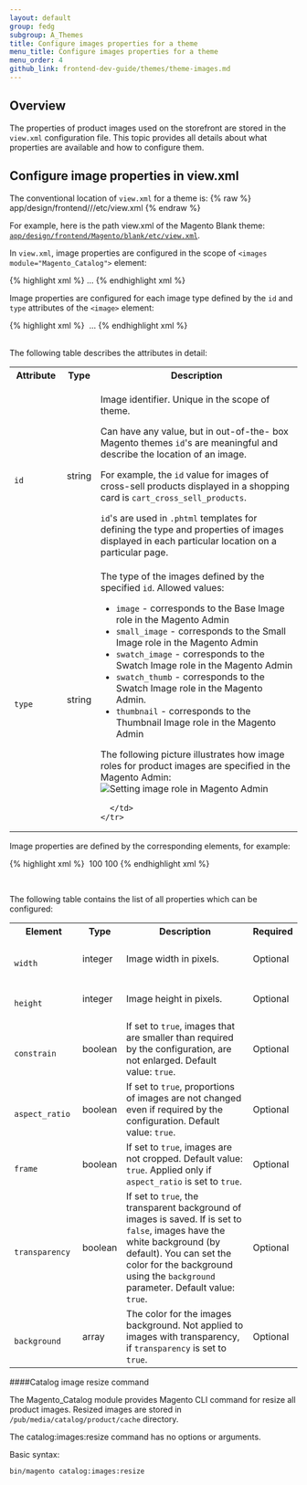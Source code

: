 ```yaml
---
layout: default
group: fedg
subgroup: A_Themes
title: Configure images properties for a theme
menu_title: Configure images properties for a theme
menu_order: 4
github_link: frontend-dev-guide/themes/theme-images.md
---
```


## Overview ##

The properties of product images used on the storefront are stored in the `view.xml` configuration file. This topic provides all details about what properties are available and how to configure them.

<h2 id="view_xml_structure">Configure image properties in view.xml</h2>

The conventional location of `view.xml` for a theme is:
{% raw %}
	app/design/frontend/<Vendor>/<theme>/etc/view.xml
{% endraw %}

For example, here is the path view.xml of the Magento Blank theme: <a href="{{site.mage2000url}}app/design/frontend/Magento/blank/etc/view.xml" target="_blank"><code>app/design/frontend/Magento/blank/etc/view.xml</code></a>.

In `view.xml`, image properties are configured in the scope of `<images module="Magento_Catalog">` element:

{% highlight xml %}
<images module="Magento_Catalog">
...
<images/>
{% endhighlight xml %}

Image properties are configured for each image type defined by the `id` and `type` attributes of the `<image>` element:

{% highlight xml %}
<images module="Magento_Catalog">
	<image id="unique_image_id" type="image_type">
	...
	</image>
<images/>
{% endhighlight xml %}

<br>
The following table describes the attributes in detail:
<table>
  <tbody>
    <tr>
      <th>Attribute</th>
      <th>Type</th>
      <th>Description</th>
    </tr>
    <tr>
      <td>
        <code>
          id
        </code>
      </td>
      <td>
        string
      </td>
      <td>
        <p>Image identifier. Unique in the scope of theme.</p> <p>
Can have any value, but in out-of-the- box Magento themes <code>id</code>'s are meaningful and describe the location of an image.</p><p> For example, the <code>id</code> value for images of cross-sell products displayed in a shopping card is <code>cart_cross_sell_products</code>.</p> <p><code>id</code>'s are used in <code>.phtml</code> templates for defining the type and properties of images displayed in each particular location on a particular page.</p>
      </td>
    </tr>
    <tr>
      <td>
        <code>
          type
        </code>
      </td>
      <td>
        string
      </td>
      <td>
        The type of the images defined by the specified <code>id</code>. Allowed values:
<ul>
<li><code>image</code> - corresponds to the Base Image role in the Magento Admin</li>
<li><code>small_image</code> - corresponds to the Small Image role in the Magento Admin</li>
<li><code>swatch_image</code> - corresponds to the Swatch Image role in the Magento Admin</li>
<li><code>swatch_thumb</code> - corresponds to the Swatch Image role in the Magento Admin. </li>
<li><code>thumbnail</code> - corresponds to the Thumbnail Image role in the Magento Admin</li>
</ul>

The following picture illustrates how image roles for product images are specified in the Magento Admin:
<img src="{{site.baseurl}}common/images/fdg_theme_bck.png" alt="Setting image role in Magento Admin">

      </td>
    </tr>
</tbody>
</table>

Image properties are defined by the corresponding elements, for example:

{% highlight xml %}
<images module="Magento_Catalog">
    <image id="unique_image_id" type="image">
        <width>100</width> <!-- Image width in px --> 
        <height>100</height> <!-- Image height in px -->
    </image>
</images>
{% endhighlight xml %}

<br>

The following table contains the list of all properties which can be configured:
<table>
  <tbody>
    <tr>
      <th>Element</th>
      <th>Type</th>
      <th>Description</th>
      <th>Required</th>
    </tr>
    <tr>
      <td>
        <code>
          width
        </code>
      </td>
      <td>
integer
      </td>
      <td>
 Image width in pixels.
      </td>
      <td>
        Optional
      </td>
    </tr>
    <tr>
      <td>
        <code>
          height
        </code>
      </td>
      <td>
integer
      </td>
      <td>
 Image height in pixels.
      </td>
      <td>
        Optional
      </td>
    </tr>
    <tr>
      <td>
        <code>
          constrain
        </code>
      </td>
      <td>
boolean
      </td>
      <td>
If set to <code>true</code>, images that are smaller than required by the configuration, are not enlarged. Default value: <code>true</code>.
      </td>
      <td>
        Optional
      </td>
    </tr>
    <tr>
      <td>
        <code>
          aspect_ratio
        </code>
      </td>
      <td>
boolean
      </td>
      <td>
If set to <code>true</code>, proportions of images are not changed even if required by the configuration. Default value: <code>true</code>.
      </td>
      <td>
        Optional
      </td>
    </tr>
    <tr>
      <td>
        <code>
          frame
        </code>
      </td>
      <td>
boolean
      </td>
      <td>
If set to <code>true</code>, images are not cropped. Default value: <code>true</code>. Applied only if <code>aspect_ratio</code> is set to <code>true</code>.
      </td>
      <td>
        Optional
      </td>
    </tr>
    <tr>
      <td>
        <code>
          transparency
        </code>
      </td>
      <td>
boolean
      </td>
      <td>
If set to <code>true</code>, the transparent background of images is saved. If is set to <code>false</code>, images have the white background (by default). You can set the color for the background using the <code>background</code> parameter. Default value: <code>true</code>.
      </td>
      <td>
        Optional
      </td>
    </tr>
    <tr>
      <td>
        <code>
          background
        </code>
      </td>
      <td>
array
      </td>
      <td>
The color for the images background. Not applied to images with transparency, if <code>transparency</code> is set to <code>true</code>.
      </td>
      <td>
        Optional
      </td>
    </tr>
</tbody>
</table>

####Catalog image resize command

The Magento_Catalog module provides Magento CLI command for resize all product images. Resized images are stored in `/pub/media/catalog/product/cache` directory.

The catalog:images:resize command has no options or arguments. 

Basic syntax:

`bin/magento catalog:images:resize`
